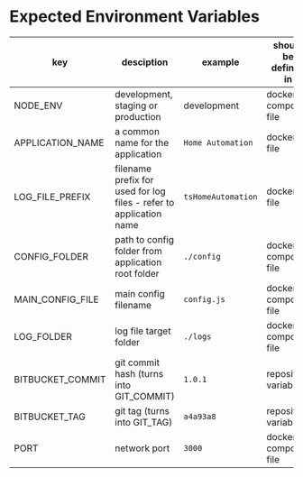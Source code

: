 # Expected Environment Variables

| key              | desciption                                                         | example            | should be defined in |
|------------------|--------------------------------------------------------------------|--------------------|----------------------|
| NODE_ENV         | development, staging or production                                 | development        | docker compose file  |
| APPLICATION_NAME | a common name for the application                                  | `Home Automation`  | docker file          |
| LOG_FILE_PREFIX  | filename prefix for used for log files - refer to application name | `tsHomeAutomation` | docker file          |
| CONFIG_FOLDER    | path to config folder from application root folder                 | `./config`         | docker compose file  |
| MAIN_CONFIG_FILE | main config filename                                               | `config.js`        | docker compose file  |
| LOG_FOLDER       | log file target folder                                             | `./logs`           | docker compose file  |
| BITBUCKET_COMMIT | git commit hash (turns into GIT_COMMIT)                            | `1.0.1`            | repository variable  |
| BITBUCKET_TAG    | git tag         (turns into GIT_TAG)                               | `a4a93a8`          | repository variable  |
| PORT             | network port                                                       | `3000 `            | docker compose file  |
